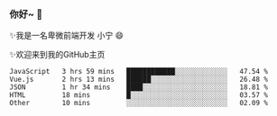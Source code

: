 ### 你好~  👋

✨我是一名卑微前端开发 小宁 😄

✨欢迎来到我的GitHub主页
<!--
**7148505/7148505** is a ✨ _special_ ✨ repository because its `README.md` (this file) appears on your GitHub profile.

Here are some ideas to get you started:

- 🔭 I’m currently working on ...
- 🌱 I’m currently learning ...
- 👯 I’m looking to collaborate on ...
- 🤔 I’m looking for help with ...
- 💬 Ask me about ...
- 📫 How to reach me: ...
- 😄 Pronouns: ...
- ⚡ Fun fact: ...
-->

<!--START_SECTION:waka-->
```text
JavaScript   3 hrs 59 mins   ████████████░░░░░░░░░░░░░   47.54 % 
Vue.js       2 hrs 13 mins   ██████░░░░░░░░░░░░░░░░░░░   26.48 % 
JSON         1 hr 34 mins    ████░░░░░░░░░░░░░░░░░░░░░   18.81 % 
HTML         18 mins         █░░░░░░░░░░░░░░░░░░░░░░░░   03.57 % 
Other        10 mins         ░░░░░░░░░░░░░░░░░░░░░░░░░   02.09 %
```
<!--END_SECTION:waka-->